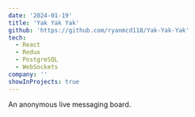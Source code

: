 ```yaml
---
date: '2024-01-19'
title: 'Yak Yak Yak'
github: 'https://github.com/ryanmcd118/Yak-Yak-Yak'
tech:
  - React
  - Redux
  - PostgreSQL
  - WebSockets
company: ''
showInProjects: true
---
```


An anonymous live messaging board.
